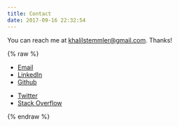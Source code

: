 ```yaml
---
title: Contact
date: 2017-09-16 22:32:54
---
```


You can reach me at khalilstemmler@gmail.com. Thanks!

{% raw %}
<div class="contact-links-container">
  <ul class="contact-links">
    <li class="list-icon">
      <a href="mailto:khalilstemmler@gmail.com" rel="nofollow" target="_blank" title="Send me an email">
        <i class="fa fa-envelope" aria-hidden="true"></i>
        Email
        </a>
      </li>
    <li class="list-icon"><a href="https://www.linkedin.com/in/khalilstemmler/" rel="nofollow" target="_blank" title="See my LinkedIn profile">
      <i class="fa fa-linkedin" aria-hidden="true"></i>
      LinkedIn
    </a></li>
    <li class="list-icon"><a href="https://github.com/stemmlerjs?tab=overview&from=2017-12-01&to=2017-12-31" rel="nofollow" target="_blank" title="Look through my Github profile">
      <i class="fa fa-github" aria-hidden="true"></i>
      Github
    </a></li>
  </ul>
  <ul class="contact-links">
    <li class="list-icon"><a href="https://twitter.com/stemmlerjs/" rel="nofollow" target="_blank" title="Tweet me!">
      <i class="fa fa-twitter" aria-hidden="true"></i>
      Twitter
    </a></li>
    <li class="list-icon"><a href="https://stackoverflow.com/users/3627442/peacockskeleton" rel="nofollow" target="_blank" title="See my StackOverflow profile">
      <i class="fa fa-stack-overflow" aria-hidden="true"></i>
      Stack Overflow
      </a>
    </li>
  </ul>
</div>
{% endraw %}